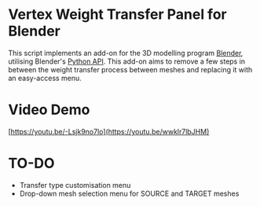 # Vertex Weight Transfer Panel for Blender

This script implements an add-on for the 3D modelling program [Blender](https://www.blender.org/), utilising Blender's [Python API](https://docs.blender.org/api/current/index.html). This add-on aims to remove a few steps in between the weight transfer process between meshes and replacing it with an easy-access menu.

# Video Demo
[https://youtu.be/-Lsjk9no7lo](https://youtu.be/wwklr7lbJHM)

# TO-DO

- Transfer type customisation menu
- Drop-down mesh selection menu for SOURCE and TARGET meshes
